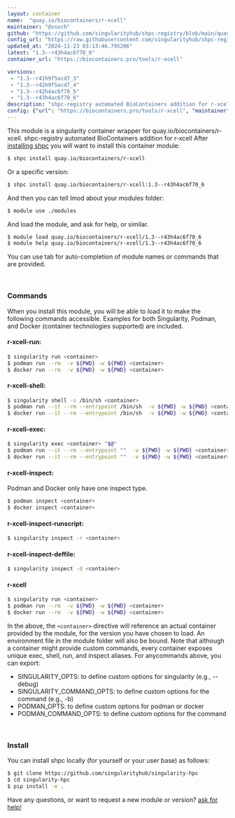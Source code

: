 ```yaml
---
layout: container
name:  "quay.io/biocontainers/r-xcell"
maintainer: "@vsoch"
github: "https://github.com/singularityhub/shpc-registry/blob/main/quay.io/biocontainers/r-xcell/container.yaml"
config_url: "https://raw.githubusercontent.com/singularityhub/shpc-registry/main/quay.io/biocontainers/r-xcell/container.yaml"
updated_at: "2024-11-23 03:13:46.795206"
latest: "1.3--r43h4ac6f70_6"
container_url: "https://biocontainers.pro/tools/r-xcell"

versions:
 - "1.3--r41h9f5acd7_3"
 - "1.3--r42h9f5acd7_4"
 - "1.3--r42h4ac6f70_5"
 - "1.3--r43h4ac6f70_6"
description: "shpc-registry automated BioContainers addition for r-xcell"
config: {"url": "https://biocontainers.pro/tools/r-xcell", "maintainer": "@vsoch", "description": "shpc-registry automated BioContainers addition for r-xcell", "latest": {"1.3--r43h4ac6f70_6": "sha256:6a4fc9221a6d95aa9e0778d3ae790df493558176c8cb807374bcaa8d4515ccf6"}, "tags": {"1.3--r41h9f5acd7_3": "sha256:d4df34367e86884b0ee998b360033c19e9efc430906af30729a6da3a3e00d919", "1.3--r42h9f5acd7_4": "sha256:66a22120276d2f0e5917eb77b453397c3c49f7e8f324826238d20cb8be74a63f", "1.3--r42h4ac6f70_5": "sha256:17631e543e4ca6341463ed84bbe28c1509327e5ec3d4c77e4d0224adb5c34ff5", "1.3--r43h4ac6f70_6": "sha256:6a4fc9221a6d95aa9e0778d3ae790df493558176c8cb807374bcaa8d4515ccf6"}, "docker": "quay.io/biocontainers/r-xcell"}
---
```


This module is a singularity container wrapper for quay.io/biocontainers/r-xcell.
shpc-registry automated BioContainers addition for r-xcell
After [installing shpc](#install) you will want to install this container module:


```bash
$ shpc install quay.io/biocontainers/r-xcell
```

Or a specific version:

```bash
$ shpc install quay.io/biocontainers/r-xcell:1.3--r43h4ac6f70_6
```

And then you can tell lmod about your modules folder:

```bash
$ module use ./modules
```

And load the module, and ask for help, or similar.

```bash
$ module load quay.io/biocontainers/r-xcell/1.3--r43h4ac6f70_6
$ module help quay.io/biocontainers/r-xcell/1.3--r43h4ac6f70_6
```

You can use tab for auto-completion of module names or commands that are provided.

<br>

### Commands

When you install this module, you will be able to load it to make the following commands accessible.
Examples for both Singularity, Podman, and Docker (container technologies supported) are included.

#### r-xcell-run:

```bash
$ singularity run <container>
$ podman run --rm  -v ${PWD} -w ${PWD} <container>
$ docker run --rm  -v ${PWD} -w ${PWD} <container>
```

#### r-xcell-shell:

```bash
$ singularity shell -s /bin/sh <container>
$ podman run --it --rm --entrypoint /bin/sh  -v ${PWD} -w ${PWD} <container>
$ docker run --it --rm --entrypoint /bin/sh  -v ${PWD} -w ${PWD} <container>
```

#### r-xcell-exec:

```bash
$ singularity exec <container> "$@"
$ podman run --it --rm --entrypoint ""  -v ${PWD} -w ${PWD} <container> "$@"
$ docker run --it --rm --entrypoint ""  -v ${PWD} -w ${PWD} <container> "$@"
```

#### r-xcell-inspect:

Podman and Docker only have one inspect type.

```bash
$ podman inspect <container>
$ docker inspect <container>
```

#### r-xcell-inspect-runscript:

```bash
$ singularity inspect -r <container>
```

#### r-xcell-inspect-deffile:

```bash
$ singularity inspect -d <container>
```



#### r-xcell

```bash
$ singularity run <container>
$ podman run --rm  -v ${PWD} -w ${PWD} <container>
$ docker run --rm  -v ${PWD} -w ${PWD} <container>
```


In the above, the `<container>` directive will reference an actual container provided
by the module, for the version you have chosen to load. An environment file in the
module folder will also be bound. Note that although a container
might provide custom commands, every container exposes unique exec, shell, run, and
inspect aliases. For anycommands above, you can export:

 - SINGULARITY_OPTS: to define custom options for singularity (e.g., --debug)
 - SINGULARITY_COMMAND_OPTS: to define custom options for the command (e.g., -b)
 - PODMAN_OPTS: to define custom options for podman or docker
 - PODMAN_COMMAND_OPTS: to define custom options for the command

<br>

### Install

You can install shpc locally (for yourself or your user base) as follows:

```bash
$ git clone https://github.com/singularityhub/singularity-hpc
$ cd singularity-hpc
$ pip install -e .
```

Have any questions, or want to request a new module or version? [ask for help!](https://github.com/singularityhub/singularity-hpc/issues)